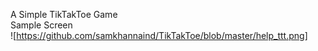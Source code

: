 A Simple TikTakToe Game  
Sample Screen  
![https://github.com/samkhannaind/TikTakToe/blob/master/help_ttt.png]
